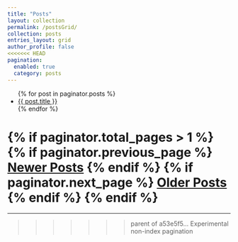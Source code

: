 ```yaml
---
title: "Posts"
layout: collection
permalink: /postsGrid/
collection: posts
entries_layout: grid
author_profile: false
<<<<<<< HEAD
pagination: 
  enabled: true
  category: posts
---
```

<ul>
  {% for post in paginator.posts %}
    <!-- what you want to output. title, url, image, etc. -->
    <li><a href="{{ post.url }}">{{ post.title }}</a></li>
  {% endfor %}
</ul>

{% if paginator.total_pages > 1 %}
  {% if paginator.previous_page %}
    <a href="{{ paginator.previous_page_path }}">Newer Posts</a>
  {% endif %}
  {% if paginator.next_page %}
    <a href="{{ paginator.next_page_path }}">Older Posts</a>
  {% endif %}
{% endif %}
=======
---
>>>>>>> parent of a53e5f5... Experimental non-index pagination
